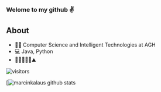 ### Welome to my github :v:

## About

* :man_student: Computer Science and Intelligent Technologies at AGH
* :computer: Java, Python
* :volleyball::bicyclist::climbing::weight_lifting_man::mountain:


![visitors](https://komarev.com/ghpvc/?username=marcinkalaus&color=blue)

[![marcinkalaus github stats](https://github-readme-stats.vercel.app/api?username=marcinkalaus&show_icons=true&theme=dracula)

<!--
**marcinkalaus/marcinkalaus** is a ✨ _special_ ✨ repository because its `README.md` (this file) appears on your GitHub profile.

Here are some ideas to get you started:

- 🔭 I’m currently working on ...
- 🌱 I’m currently learning ...
- 👯 I’m looking to collaborate on ...
- 🤔 I’m looking for help with ...
- 💬 Ask me about ...
- 📫 How to reach me: ...
- 😄 Pronouns: ...
- ⚡ Fun fact: ...
-->
